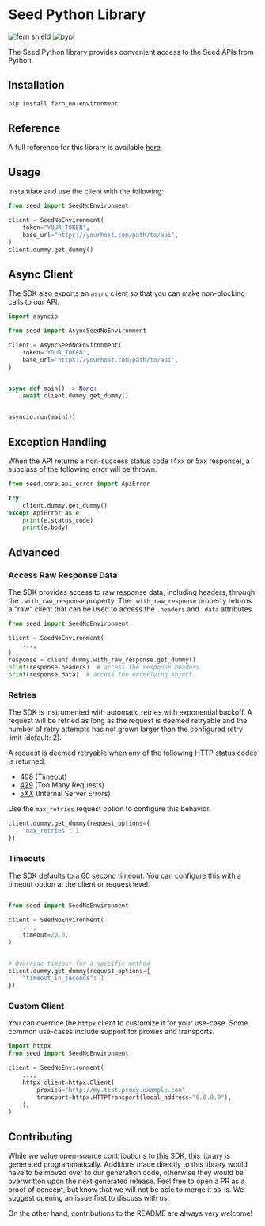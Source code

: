 # Seed Python Library

[![fern shield](https://img.shields.io/badge/%F0%9F%8C%BF-Built%20with%20Fern-brightgreen)](https://buildwithfern.com?utm_source=github&utm_medium=github&utm_campaign=readme&utm_source=Seed%2FPython)
[![pypi](https://img.shields.io/pypi/v/fern_no-environment)](https://pypi.python.org/pypi/fern_no-environment)

The Seed Python library provides convenient access to the Seed APIs from Python.

## Installation

```sh
pip install fern_no-environment
```

## Reference

A full reference for this library is available [here](./reference.md).

## Usage

Instantiate and use the client with the following:

```python
from seed import SeedNoEnvironment

client = SeedNoEnvironment(
    token="YOUR_TOKEN",
    base_url="https://yourhost.com/path/to/api",
)
client.dummy.get_dummy()
```

## Async Client

The SDK also exports an `async` client so that you can make non-blocking calls to our API.

```python
import asyncio

from seed import AsyncSeedNoEnvironment

client = AsyncSeedNoEnvironment(
    token="YOUR_TOKEN",
    base_url="https://yourhost.com/path/to/api",
)


async def main() -> None:
    await client.dummy.get_dummy()


asyncio.run(main())
```

## Exception Handling

When the API returns a non-success status code (4xx or 5xx response), a subclass of the following error
will be thrown.

```python
from seed.core.api_error import ApiError

try:
    client.dummy.get_dummy()
except ApiError as e:
    print(e.status_code)
    print(e.body)
```

## Advanced

### Access Raw Response Data

The SDK provides access to raw response data, including headers, through the `.with_raw_response` property.
The `.with_raw_response` property returns a "raw" client that can be used to access the `.headers` and `.data` attributes.

```python
from seed import SeedNoEnvironment

client = SeedNoEnvironment(
    ...,
)
response = client.dummy.with_raw_response.get_dummy()
print(response.headers)  # access the response headers
print(response.data)  # access the underlying object
```

### Retries

The SDK is instrumented with automatic retries with exponential backoff. A request will be retried as long
as the request is deemed retryable and the number of retry attempts has not grown larger than the configured
retry limit (default: 2).

A request is deemed retryable when any of the following HTTP status codes is returned:

- [408](https://developer.mozilla.org/en-US/docs/Web/HTTP/Status/408) (Timeout)
- [429](https://developer.mozilla.org/en-US/docs/Web/HTTP/Status/429) (Too Many Requests)
- [5XX](https://developer.mozilla.org/en-US/docs/Web/HTTP/Status/500) (Internal Server Errors)

Use the `max_retries` request option to configure this behavior.

```python
client.dummy.get_dummy(request_options={
    "max_retries": 1
})
```

### Timeouts

The SDK defaults to a 60 second timeout. You can configure this with a timeout option at the client or request level.

```python

from seed import SeedNoEnvironment

client = SeedNoEnvironment(
    ...,
    timeout=20.0,
)


# Override timeout for a specific method
client.dummy.get_dummy(request_options={
    "timeout_in_seconds": 1
})
```

### Custom Client

You can override the `httpx` client to customize it for your use-case. Some common use-cases include support for proxies
and transports.

```python
import httpx
from seed import SeedNoEnvironment

client = SeedNoEnvironment(
    ...,
    httpx_client=httpx.Client(
        proxies="http://my.test.proxy.example.com",
        transport=httpx.HTTPTransport(local_address="0.0.0.0"),
    ),
)
```

## Contributing

While we value open-source contributions to this SDK, this library is generated programmatically.
Additions made directly to this library would have to be moved over to our generation code,
otherwise they would be overwritten upon the next generated release. Feel free to open a PR as
a proof of concept, but know that we will not be able to merge it as-is. We suggest opening
an issue first to discuss with us!

On the other hand, contributions to the README are always very welcome!
